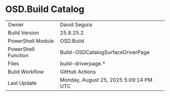 ﻿# OSD.Build Catalog

| | |
|-|-|
| Owner | David Segura |
| Build Version | 25.8.25.2 |
| PowerShell Module | OSD.Build |
| PowerShell Function | Build-OSDCatalogSurfaceDriverPage |
| Files | build-driverpage.* |
| Build Workflow | GitHub Actions |
| Last Update | Monday, August 25, 2025 5:09:14 PM UTC |

